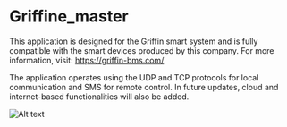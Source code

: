 ﻿# Griffine_master
This application is designed for the Griffin smart system and is fully compatible with the smart devices produced by this company.
For more information, visit: https://griffin-bms.com/

The application operates using the UDP and TCP protocols for local communication and SMS for remote control.
In future updates, cloud and internet-based functionalities will also be added.

![Alt text]([Griffin_Image_1.jpg])
